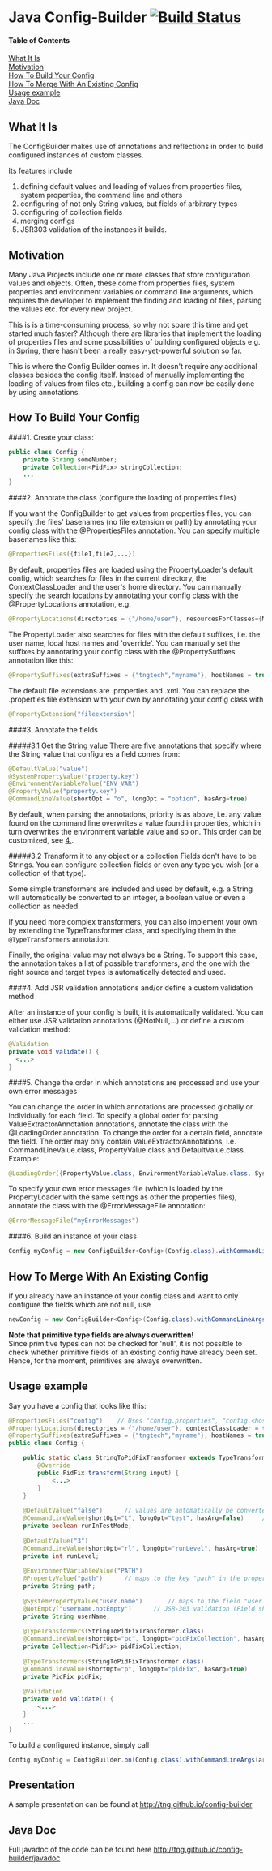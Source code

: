 Java Config-Builder  [![Build Status](https://travis-ci.org/TNG/config-builder.png?branch=master)](https://travis-ci.org/TNG/config-builder)
==================

#### Table of Contents
[What It Is](#what-is-it)  
[Motivation](#motivation)    
[How To Build Your Config](#how-to-build-your-config)  
[How To Merge With An Existing Config](#how-to-merge-with-an-existing-config)  
[Usage example](#usage-example)  
[Java Doc](#java-doc)  

What It Is
----------

The ConfigBuilder makes use of annotations and reflections in order to build configured instances of custom classes. 

Its features include   
1. defining default values and loading of values from properties files, system properties, the command line and others  
2. configuring of not only String values, but fields of arbitrary types  
3. configuring of collection fields   
4. merging configs   
5. JSR303 validation of the instances it builds.  

Motivation
----------

Many Java Projects include one or more classes that store configuration values and objects. Often, these come from
properties files, system properties and environment variables or command line arguments, which requires the developer
to implement the finding and loading of files, parsing the values etc. for every new project.

This is is a time-consuming process, so why not spare this time and get started much faster? Although there are libraries
that implement the loading of properties files and some possibilities of building configured objects e.g. in Spring, 
there hasn't been a really easy-yet-powerful solution so far.

This is where the Config Builder comes in. It doesn't require any additional classes besides the config itself. 
Instead of manually implementing the loading of values from files etc., building a config can now be easily done 
by using annotations.

How To Build Your Config
------------------------

####1. Create your class:
```java
public class Config {
    private String someNumber;
    private Collection<PidFix> stringCollection;
    ...
}
```
####2. Annotate the class (configure the loading of properties files)

If you want the ConfigBuilder to get values from properties files, 
you can specify the files' basenames (no file extension or path) by 
annotating your config class with the @PropertiesFiles annotation. 
You can specify multiple basenames like this: 
```java
@PropertiesFiles({file1,file2,...})
```

By default, properties files are loaded using the PropertyLoader's default config, which 
searches for files in the current directory, the ContextClassLoader and the user's home directory.
You can manually specify the search locations by annotating your config class with the @PropertyLocations annotation, e.g.
```java
@PropertyLocations(directories = {"/home/user"}, resourcesForClasses={MyApp.class}, contextClassLoader = true)
```

The PropertyLoader also searches for files with the default suffixes, i.e. the user name, local host names and 'override'.
You can manually set the suffixes by annotating your config class with the @PropertySuffixes annotation like this:
```java
@PropertySuffixes(extraSuffixes = {"tngtech","myname"}, hostNames = true)
```

The default file extensions are .properties and .xml. You can replace the .properties file extension with your own
by annotating your config class with 
```java
@PropertyExtension("fileextension")
```

####3. Annotate the fields

#####3.1 Get the String value
There are five annotations that specify where the String value that configures a field comes from:
```java
@DefaultValue("value")
@SystemPropertyValue("property.key")
@EnvironmentVariableValue("ENV_VAR")
@PropertyValue("property.key")
@CommandLineValue(shortOpt = "o", longOpt = "option", hasArg=true)
```

By default, when parsing the annotations, priority is as above, i.e. any value found on the command line overwrites a value found in properties, which in turn overwrites the environment variable value and so on.
This order can be customized, see [4.](#4-change-the-order-in-which-annotations-are-processed-and-use-your-own-error-messages).

#####3.2 Transform it to any object or a collection
Fields don't have to be Strings. You can configure collection fields or even any type you wish (or a collection of that type).

Some simple transformers are included and used by default, e.g. a String will automatically be converted to an integer, a
boolean value or even a collection as needed.

If you need more complex transformers, you can also implement your own by extending the TypeTransformer class, and specifying them in the ```@TypeTransformers``` annotation.
 
Finally, the original value may not always be a String. To support this case, the annotation takes a list of possible transformers, and the one with the right 
source and target types is automatically detected and used. 
 
####4. Add JSR validation annotations and/or define a custom validation method

After an instance of your config is built, it is automatically validated. You can either use JSR validation annotations
(@NotNull,...) or define a custom validation method:

```java
@Validation
private void validate() {
  <...>
}
```

####5. Change the order in which annotations are processed and use your own error messages

You can change the order in which annotations are processed globally or individually for each field.
To specify a global order for parsing ValueExtractorAnnotation annotations, annotate the class with the
@LoadingOrder annotation. To change the order for a certain field, annotate the field.
The order may only contain ValueExtractorAnnotations, i.e. 
CommandLineValue.class, PropertyValue.class and DefaultValue.class. Example:
```java
@LoadingOrder({PropertyValue.class, EnvironmentVariableValue.class, SystemPropertyValue.class, CommandLineValue.class, DefaultValue.class})
```

To specify your own error messages file (which is loaded by the PropertyLoader with the same settings as other the properties files), 
annotate the class with the @ErrorMessageFile annotation:
```java
@ErrorMessageFile("myErrorMessages")
```

####6. Build an instance of your class
```java
Config myConfig = new ConfigBuilder<Config>(Config.class).withCommandLineArgs(args).build();
```
How To Merge With An Existing Config
------------------------------------

If you already have an instance of your config class and want to only configure the fields which are not null, use
```java
newConfig = new ConfigBuilder<Config>(Config.class).withCommandLineArgs(args).merge(existingConfig);
```
<b>Note that primitive type fields are always overwritten!</b>   
Since primitive types can not be checked for 'null', it is not possible to check whether primitive fields of an existing config 
have already been set. Hence, for the moment, primitives are always overwritten.

Usage example
-------------
Say you have a config that looks like this:
```java
@PropertiesFiles("config")    // Uses "config.properties", "config.<hostname>.properties", etc.
@PropertyLocations(directories = {"/home/user"}, contextClassLoader = true)
@PropertySuffixes(extraSuffixes = {"tngtech","myname"}, hostNames = true)
public class Config {

    public static class StringToPidFixTransformer extends TypeTransformer<String,PidFix> {
        @Override
        public PidFix transform(String input) {
            <...>
        }
    }
    
    @DefaultValue("false")      // values are automatically be converted to primitive types
    @CommandLineValue(shortOpt="t", longOpt="test", hasArg=false)     // this is a flag argument
    private boolean runInTestMode;
    
    @DefaultValue("3")
    @CommandLineValue(shortOpt="rl", longOpt="runLevel", hasArg=true)
    private int runLevel;
    
    @EnvironmentVariableValue("PATH")
    @PropertyValue("path")      // maps to the key "path" in the properties file
    private String path;
 
    @SystemPropertyValue("user.name")       // maps to the field "user.name" in the system properties
    @NotEmpty("username.notEmpty")      // JSR-303 validation (Field should not be empty)
    private String userName;
 
    @TypeTransformers(StringToPidFixTransformer.class)
    @CommandLineValue(shortOpt="pc", longOpt="pidFixCollection", hasArg=true)
    private Collection<PidFix> pidFixCollection;
    
    @TypeTransformers(StringToPidFixTransformer.class)
    @CommandLineValue(shortOpt="p", longOpt="pidFix", hasArg=true)
    private PidFix pidFix;
 
    @Validation
    private void validate() {
        <...>
    }
    ...
}
```
To build a configured instance, simply call
```java
Config myConfig = ConfigBuilder.on(Config.class).withCommandLineArgs(args).build();
```

Presentation
--------

A sample presentation can be found at http://tng.github.io/config-builder


Java Doc
--------

Full javadoc of the code can be found here http://tng.github.io/config-builder/javadoc
